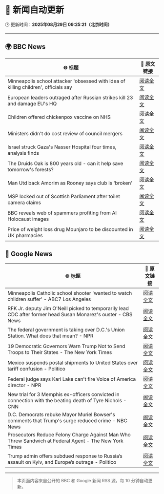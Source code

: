 # 🧠 新闻自动更新

🕒 更新时间：**2025年08月29日 09:25:21（北京时间）**

---

## 🌍 BBC News

| 🌐 标题 | 🔗 原文链接 |
|--------|-------------|
| Minneapolis school attacker 'obsessed with idea of killing children', officials say | [阅读全文](https://www.bbc.com/news/articles/c4g0lyny7ydo?at_medium=RSS&at_campaign=rss) |
| European leaders outraged after Russian strikes kill 23 and damage EU's HQ | [阅读全文](https://www.bbc.com/news/articles/cvg3y7m2gz0o?at_medium=RSS&at_campaign=rss) |
| Children offered chickenpox vaccine on NHS | [阅读全文](https://www.bbc.com/news/articles/c860n445vyxo?at_medium=RSS&at_campaign=rss) |
| Ministers didn't do cost review of council mergers | [阅读全文](https://www.bbc.com/news/articles/cj9wxnlnrxdo?at_medium=RSS&at_campaign=rss) |
| Israel struck Gaza's Nasser Hospital four times, analysis finds | [阅读全文](https://www.bbc.com/news/articles/cly6lxn1l4po?at_medium=RSS&at_campaign=rss) |
| The Druids Oak is 800 years old - can it help save tomorrow's forests? | [阅读全文](https://www.bbc.com/news/articles/cx2xz8r7egpo?at_medium=RSS&at_campaign=rss) |
| Man Utd back Amorim as Rooney says club is 'broken' | [阅读全文](https://www.bbc.com/sport/football/articles/c3v3470zl3lo?at_medium=RSS&at_campaign=rss) |
| MSP locked out of Scottish Parliament after toilet camera claims | [阅读全文](https://www.bbc.com/news/articles/c9wy40rxrvxo?at_medium=RSS&at_campaign=rss) |
| BBC reveals web of spammers profiting from AI Holocaust images | [阅读全文](https://www.bbc.com/news/articles/ckg4xjk1g1xo?at_medium=RSS&at_campaign=rss) |
| Price of weight loss drug Mounjaro to be discounted in UK pharmacies | [阅读全文](https://www.bbc.com/news/articles/cvg3ykg4jrro?at_medium=RSS&at_campaign=rss) |

## 📰 Google News

| 🌐 标题 | 🔗 原文链接 |
|--------|-------------|
| Minneapolis Catholic school shooter 'wanted to watch children suffer' - ABC7 Los Angeles | [阅读全文](https://news.google.com/rss/articles/CBMivgFBVV95cUxPRG8xUmNkZGlIblJwUnRxWHhJbmg0dHE5d0dvbHhzTk1UNzR1VllEX3p1anVGSXRNRHE3S1pkM0Z6SnppekZ3dXdNT014c0dINUJNbXNwN01wdnExM2d0N1Z1RGtxemhFakN2RXVxRW5BTDZfcGh5d204ZlpHTlEyb1ozdjlNSGhaWUxMNXY0YXRGWGdpQ29BbEdTNFNDZE1qN0d1UFdZckw0ZWFtVnVadVlid2ZBRWNDaHNvRzFB?oc=5) |
| RFK Jr. deputy Jim O'Neill picked to temporarily lead CDC after former head Susan Monarez's ouster - CBS News | [阅读全文](https://news.google.com/rss/articles/CBMimwFBVV95cUxQUGhhNTNaUWpXVXB0R1dZNjdWZWoxM1lod2hkWFpIazU3V0s1MkJGZDRzemQzOUFkdWNyM3V0UnBubVhuOFhLb2U2Q2dkSDlxM1gwWE5kbzVaSEpTOTJxUXh1amUxQU1DYkh6Sm5jSUUyT2dSMGJ0XzB1b1lIRF9vVUlNMTVZd0hwNU1YSkhhcHVqQnFIcnhvU0VOZ9IBoAFBVV95cUxNTG1rR2RzYmR4N05lQzcyLUIxSlhBOFNRTlVBU1Nhd0xBUXpQeEcxUUlOeG5FV0szZHBZLWlxVG4wQ1cwREpySC04LTZwMG00TjVBcG1pRE5jMGo2ZE9mdE1WUFN6QVFJWGZqQ29BZnZvYkg5RjVWdk14NjExRkhTVHFnQm9ZLV9ldzZzdzNpR0lyVVlRWTJyRWoxazJCTTNQ?oc=5) |
| The federal government is taking over D.C.'s Union Station. What does that mean? - NPR | [阅读全文](https://news.google.com/rss/articles/CBMihwFBVV95cUxNYXlCR3JZQmxGYy1DRTdtQTMyYlhJdWpsUTlQRVgtU0FHSXFveFd1bVc0eV9Rai10OWlDbkFiaXZmQ0JaeUFmX1VpN0tGel9EU2ktSDRWbEhmbU9rTWZTWkhHWUxBc2xDUUhIQUw4NV8yZnRBVUI2ZjJyaFRFU3NYREdDZklvNHM?oc=5) |
| 19 Democratic Governors Warn Trump Not to Send Troops to Their States - The New York Times | [阅读全文](https://news.google.com/rss/articles/CBMijgFBVV95cUxNVnB1dDdFbWpUT25sQ3k3TTZDa3U2ekVYaWUtRnlFXzhUT1Z3ekpsako5cGQzckVLMWZKaC1qVExNeU5rUDhFSHU3RG5YS0RTZ3dMTmc5S1JyQzBLNW5WX0l4S0xOdmt4TlJGTkRNNl9ZY2RBQWRoZ3I2RWkyTmw4aDBlWmJCMGltOG8xaXNn?oc=5) |
| Mexico suspends postal shipments to United States over tariff confusion - Politico | [阅读全文](https://news.google.com/rss/articles/CBMivgFBVV95cUxQRFhtVGNlWElaMVNhWVdYNnRqWTF0eUR1V21tWW9NYk9RS0x5a3MzdmttdXJYNDZQRXJwYTNfaVZkeEdERElwcGxrY0hjaVFlQUlzVGJuc3F2MVlaS0dCRHlCd0ViNVBOSTJMX2ZvVzNfdlR0dW5uVW1LV2Z3cWFmWU44LVhoUFBtczExRVlTTVd3ZDZEWFg5VVVNYm9aWGluMUJXemZ3cTluaVZGYmNKYmpLYTdYNk0xenJfSjlB?oc=5) |
| Federal judge says Kari Lake can't fire Voice of America director - NPR | [阅读全文](https://news.google.com/rss/articles/CBMingFBVV95cUxOc3pIdFotczFmRTNxaXk3c0ZFUExPM3hTRlhqTGdkVm4tVGNad3FkSE5EOUdKOGtkYXZzUWh0dy1YTDBWU3RMUkJERS1jZC1FRC1XNVY4d3BrR2xtSkt6cTk4ekJOODJrQUtzVzd5Nkl4aVhybHN2dGtyb1V6eTk1a0p6ZTZZYVJQcXl2VUp2aFVQbEhJbFdlVXc1alhYdw?oc=5) |
| New trial for 3 Memphis ex-officers convicted in connection with the beating death of Tyre Nichols - CNN | [阅读全文](https://news.google.com/rss/articles/CBMieEFVX3lxTE5fQjlKQnJvcHIxVGdyX2Q3b21PY0lORy1LaEJOaTdsWS1iMFVseXlRa3hnTHloTDNYaXpZTzRYLXlNanBDZnV3LWMyZ2FlNmJhb0MtMEhENm45azFNdFlTMkdxbFRjUDkwNGZIRktjbHFHWHVGX3FQSQ?oc=5) |
| D.C. Democrats rebuke Mayor Muriel Bowser's comments that Trump's surge reduced crime - NBC News | [阅读全文](https://news.google.com/rss/articles/CBMi0AFBVV95cUxNYlhkZGlkUDJDcnVCcEllSTFZTjVCRWtnZjU5d2FtTjFyTFF3UnhqVEZ5WnVDZ3RUdk9tTC1COFd3eXhDVEd3SmdFTnpYNnFlbGQxcDc0Y25XUWZKanZLZmZQcmxnZnZOdTJhMFlZVXhmSW8tY0FKbnk2M1EzZTltaGV6cXVoM1k4eVl3YWR2Sm9rRUg3UjlVWjljenNJSmtuTHZqZno4cFNXeU5uc1dLR19hSk81cDR0d1ZFb2tWa0pMQ2FuU045YlR6U2hzVDd50gFWQVVfeXFMUHFCUkNfRzZPWU1GdmlSUEZuakZhYi1wdzRVNHAxRDMycnI3ZHRidVhxRTAwb2tIanY5Z3Fsb2oweGY3OXNwbVRHb3dDZ0V0YV9OX0k5Q0E?oc=5) |
| Prosecutors Reduce Felony Charge Against Man Who Threw Sandwich at Federal Agent - The New York Times | [阅读全文](https://news.google.com/rss/articles/CBMijgFBVV95cUxPdE1rWTRQaDA2bi1UOFBUTHQzSVcwbzlHM0Z6cFVKdldmbUNlNjFLUTNyazJrX1JuUUJRLVhNUlRxVFVmMWFwNGJNT3AtSXJVT0N0djhWOWFtcWRRMEhLLXEtVnVHTnR6bGpmdUlNaEpiWEhZRWJYeUdlY0tlTTg1RFJiT0NrTDFqeXp2SE9B?oc=5) |
| Trump admin offers subdued response to Russia’s assault on Kyiv, and Europe’s outrage - Politico | [阅读全文](https://news.google.com/rss/articles/CBMirwFBVV95cUxQcmU0UFRZd0YyOUh0eVZhZVlRQUhJLWlZcC04ekJRRHBtblRQZTdFWlFiVV9HTWlXa2xGYVF0VkhPMVl0ZU80ckItR2JwNEFudDYtOFptWHZOUEZ4YmRsX3luMTVEd0FyaTBrY2VxV1dwNVNPVUt1RURFSE5ra2xQcm9kTE1FTlE4Rk1LZjNTNV9lMnAyaVJENV9HVlZwcHh5V0psUXp2elRQYW9vVzBv?oc=5) |

---
> 本页面内容来自公开的 BBC 和 Google 新闻 RSS 源，每 10 分钟自动更新。